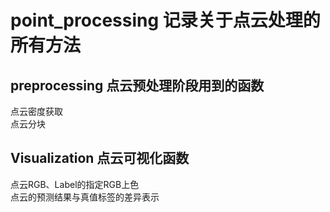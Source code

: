 # point_processing 记录关于点云处理的所有方法
## preprocessing 点云预处理阶段用到的函数
点云密度获取  
点云分块  
## Visualization 点云可视化函数
点云RGB、Label的指定RGB上色  
点云的预测结果与真值标签的差异表示  

